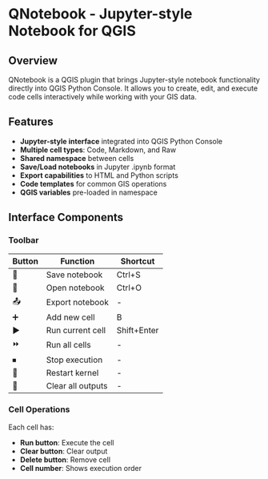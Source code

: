 # QNotebook - Jupyter-style Notebook for QGIS

## Overview

QNotebook is a QGIS plugin that brings Jupyter-style notebook functionality directly into QGIS Python Console. It allows you to create, edit, and execute code cells interactively while working with your GIS data.

## Features

- **Jupyter-style interface** integrated into QGIS Python Console
- **Multiple cell types**: Code, Markdown, and Raw
- **Shared namespace** between cells
- **Save/Load notebooks** in Jupyter .ipynb format
- **Export capabilities** to HTML and Python scripts
- **Code templates** for common GIS operations
- **QGIS variables** pre-loaded in namespace

## Interface Components

### Toolbar

| Button | Function | Shortcut |
|--------|----------|----------|
| 💾 | Save notebook | Ctrl+S |
| 📁 | Open notebook | Ctrl+O |
| 📤 | Export notebook | - |
| ➕ | Add new cell | B |
| ▶ | Run current cell | Shift+Enter |
| ⏩ | Run all cells | - |
| ⏹ | Stop execution | - |
| 🔄 | Restart kernel | - |
| 🧹 | Clear all outputs | - |

### Cell Operations

Each cell has:
- **Run button**: Execute the cell
- **Clear button**: Clear output
- **Delete button**: Remove cell
- **Cell number**: Shows execution order
